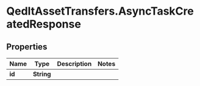 # QedItAssetTransfers.AsyncTaskCreatedResponse

## Properties
Name | Type | Description | Notes
------------ | ------------- | ------------- | -------------
**id** | **String** |  | 


